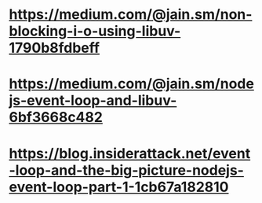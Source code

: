# https://medium.com/@jain.sm/non-blocking-i-o-using-libuv-1790b8fdbeff

# https://medium.com/@jain.sm/nodejs-event-loop-and-libuv-6bf3668c482

# https://blog.insiderattack.net/event-loop-and-the-big-picture-nodejs-event-loop-part-1-1cb67a182810
